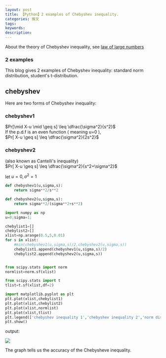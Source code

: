 ```yaml
---
layout: post
title: 【Python】2 examples of Chebyshev inequality.
categories: 推文
tags:
keywords:
description:
---
```


About the theory of Chebyshev inequality, see [law of large numbers](http://www.guofei.site/2017/08/04/chebyshev.html)  




### 2 examples
This blog gives 2 examples of Chebyshev inequality: standard norm distribution, student's t-distribution.  
## chebyshev
Here are two forms of Chebyshev inequality:  
### chebyshev1  
$Pr[\mid X-u \mid \geq s] \leq \dfrac{\sigma^2}{s^2}$  
If the p.d.f is an even function ( meaning u=0 ),   
$Pr[ X-u  \geq s] \leq \dfrac{\sigma^2}{2s^2}$  

### chebyshev2  
(also known as Cantelli's inequality)  
$Pr[ X-u  \geq s] \leq \dfrac{\sigma^2}{s^2+\sigma^2}$  

let $u=0,\sigma^2=1$

```py
def chebyshev1(u,sigma,s):
    return sigma**2/s**2

def chebyshev2(u,sigma,s):
    return sigma**2/(sigma**2+s**2)

import numpy as np
u=0;sigma=1;

chebylist1=[]
chebylist2=[]
xlist=np.arange(0.5,5,0.01)
for s in xlist:
    #min(chebyshev1(u,sigma,s)/2,chebyshev2(u,sigma,s))
    chebylist1.append(chebyshev1(u,sigma,s)/2)
    chebylist2.append(chebyshev2(u,sigma,s))


from scipy.stats import norm
normlist=norm.sf(xlist)

from scipy.stats import t
tlist=t.sf(xlist,df=2)

import matplotlib.pyplot as plt
plt.plot(xlist,chebylist1)
plt.plot(xlist,chebylist2)
plt.plot(xlist,normlist)
plt.plot(xlist,tlist)
plt.legend(['chebyshev inequality 1','chebyshev inequality 2','norm distribution equality','t-distribution equality'])
plt.show()
```
output:  

<img src='http://www.guofei.site/public/postimg/chebyshev.png'>

The graph tells us the accuracy of the Chebysheve inequality.  
